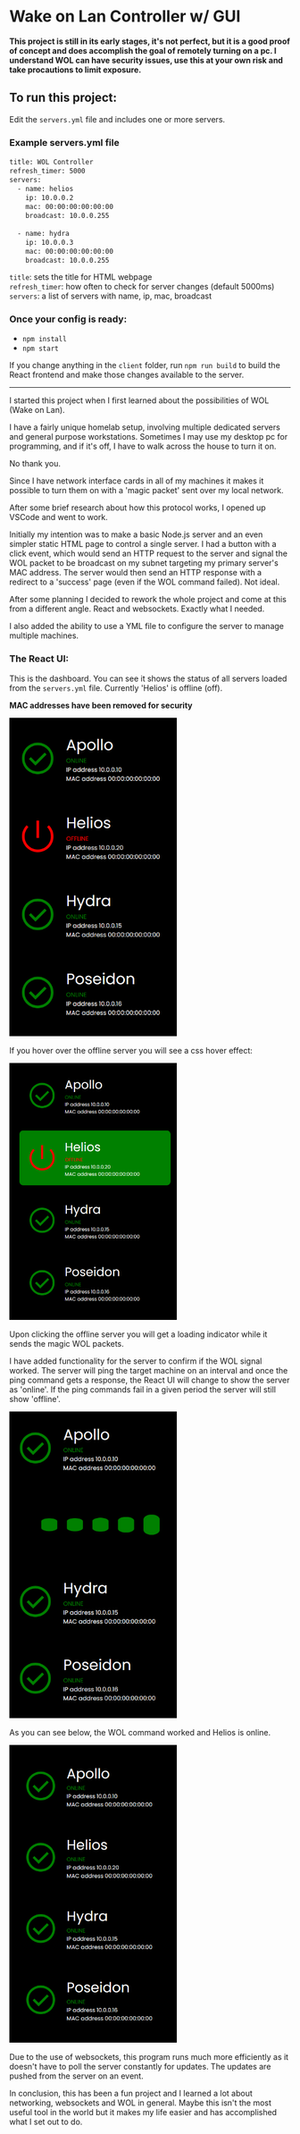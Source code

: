 # Wake on Lan Controller w/ GUI

**This project is still in its early stages, it's not perfect, but it is a good proof of concept and does accomplish the goal of remotely turning on a pc. I understand WOL can have security issues, use this at your own risk and take procautions to limit exposure.**

## To run this project:

Edit the `servers.yml` file and includes one or more servers.

### Example servers.yml file

```
title: WOL Controller
refresh_timer: 5000
servers:
  - name: helios
    ip: 10.0.0.2
    mac: 00:00:00:00:00:00
    broadcast: 10.0.0.255

  - name: hydra
    ip: 10.0.0.3
    mac: 00:00:00:00:00:00
    broadcast: 10.0.0.255
```

`title`: sets the title for HTML webpage<br/>
`refresh_timer`: how often to check for server changes (default 5000ms)<br/>
`servers`: a list of servers with name, ip, mac, broadcast

### Once your config is ready:

- `npm install`
- `npm start`

If you change anything in the `client` folder, run `npm run build` to build the React frontend and make those changes available to the server.

<hr/>

I started this project when I first learned about the possibilities of WOL (Wake on Lan).

I have a fairly unique homelab setup, involving multiple dedicated servers and general purpose workstations. Sometimes I may use my desktop pc for programming, and if it's off, I have to walk across the house to turn it on.

No thank you.

Since I have network interface cards in all of my machines it makes it possible to turn them on with a 'magic packet' sent over my local network.

After some brief research about how this protocol works, I opened up VSCode and went to work.

Initially my intention was to make a basic Node.js server and an even simpler static HTML page to control a single server. I had a button with a click event, which would send an HTTP request to the server and signal the WOL packet to be broadcast on my subnet targeting my primary server's MAC address. The server would then send an HTTP response with a redirect to a 'success' page (even if the WOL command failed). Not ideal.

After some planning I decided to rework the whole project and come at this from a different angle. React and websockets. Exactly what I needed.

I also added the ability to use a YML file to configure the server to manage multiple machines.

### The React UI:

This is the dashboard. You can see it shows the status of all servers loaded from the `servers.yml` file. Currently 'Helios' is offline (off).

**MAC addresses have been removed for security**

<img src="./doc-images/offline.png" alt="Dashboard" width='300' />

If you hover over the offline server you will see a css hover effect:

<img src="./doc-images/on hover.png" alt="Dashboard - loading" width='300' />

Upon clicking the offline server you will get a loading indicator while it sends the magic WOL packets.

I have added functionality for the server to confirm if the WOL signal worked. The server will ping the target machine on an interval and once the ping command gets a response, the React UI will change to show the server as 'online'. If the ping commands fail in a given period the server will still show 'offline'.

<img src="./doc-images/loading.png" alt="Dashboard - loading" width='300' />

As you can see below, the WOL command worked and Helios is online.

<img src="./doc-images/online.png" alt="Dashboard - loading" width='300' />

Due to the use of websockets, this program runs much more efficiently as it doesn't have to poll the server constantly for updates. The updates are pushed from the server on an event.

In conclusion, this has been a fun project and I learned a lot about networking, websockets and WOL in general. Maybe this isn't the most useful tool in the world but it makes my life easier and has accomplished what I set out to do.
